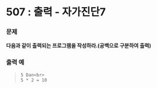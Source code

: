 # 507 : 출력 - 자가진단7

### 문제
**다음과 같이 출력되는 프로그램을 작성하라.(공백으로 구분하여 출력)**

### 출력 예
>     5 Dan<br>
>     5 * 2 = 10
